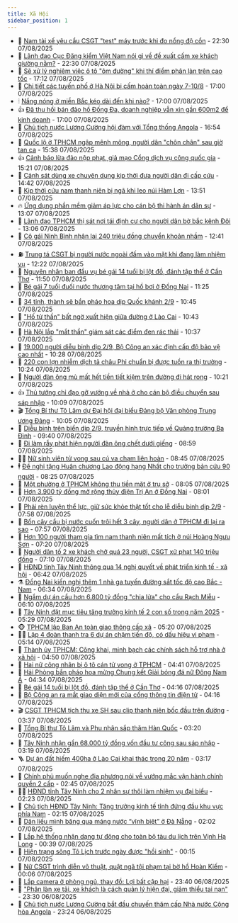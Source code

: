 ```yaml
---
title: Xã Hội
sidebar_position: 1
---
```


<!-- dantri-xa-hoi:START -->
- 🫣 [Nam tài xế yêu cầu CSGT &quot;test&quot; máy trước khi đo nồng độ cồn](https://dantri.com.vn/xa-hoi/nam-tai-xe-yeu-cau-csgt-test-may-truoc-khi-do-nong-do-con-20250807233015489.htm) - 22:30 07/08/2025
- 💼 [Lãnh đạo Cục Đăng kiểm Việt Nam nói gì về đề xuất cấm xe khách giường nằm?](https://dantri.com.vn/xa-hoi/lanh-dao-cuc-dang-kiem-viet-nam-noi-gi-ve-de-xuat-cam-xe-khach-giuong-nam-20250807130643597.htm) - 22:30 07/08/2025
- 🎊 [Sẽ xử lý nghiêm việc ô tô &quot;ôm đường&quot; khi thí điểm phân làn trên cao tốc](https://dantri.com.vn/xa-hoi/se-xu-ly-nghiem-viec-o-to-om-duong-khi-thi-diem-phan-lan-tren-cao-toc-20250808000549692.htm) - 17:12 07/08/2025
- 🙉 [Chi tiết các tuyến phố ở Hà Nội bị cấm hoàn toàn ngày 7-10/8](https://dantri.com.vn/xa-hoi/chi-tiet-cac-tuyen-pho-o-ha-noi-bi-cam-hoan-toan-ngay-7-108-20250807223020564.htm) - 17:00 07/08/2025
- 🕯 [Nắng nóng ở miền Bắc kéo dài đến khi nào?](https://dantri.com.vn/xa-hoi/nang-nong-o-mien-bac-keo-dai-den-khi-nao-20250807202310105.htm) - 17:00 07/08/2025
- 👍 [Đã thu hồi bán đảo hồ Đống Đa, doanh nghiệp vẫn xin gần 600m2 để kinh doanh](https://dantri.com.vn/xa-hoi/da-thu-hoi-ban-dao-ho-dong-da-doanh-nghiep-van-xin-gan-600m2-de-kinh-doanh-20250807171210457.htm) - 17:00 07/08/2025
- 🤖 [Chủ tịch nước Lương Cường hội đàm với Tổng thống Angola](https://dantri.com.vn/xa-hoi/chu-tich-nuoc-luong-cuong-hoi-dam-voi-tong-thong-angola-20250807235448947.htm) - 16:54 07/08/2025
- 🙉 [Quốc lộ ở TPHCM ngập mênh mông, người dân &quot;chôn chân&quot; sau giờ tan ca](https://dantri.com.vn/xa-hoi/quoc-lo-o-tphcm-ngap-menh-mong-nguoi-dan-chon-chan-sau-gio-tan-ca-20250807222158304.htm) - 15:38 07/08/2025
- 👍 [Cảnh báo lừa đảo nộp phạt, giả mạo Cổng dịch vụ công quốc gia](https://dantri.com.vn/xa-hoi/canh-bao-lua-dao-nop-phat-gia-mao-cong-dich-vu-cong-quoc-gia-20250807214443623.htm) - 15:21 07/08/2025
- 🗽 [Cảnh sát dùng xe chuyên dụng kịp thời đưa người dân đi cấp cứu](https://dantri.com.vn/xa-hoi/canh-sat-dung-xe-chuyen-dung-kip-thoi-dua-nguoi-dan-di-cap-cuu-20250807213524384.htm) - 14:42 07/08/2025
- 🗽 [Kịp thời cứu nam thanh niên bị ngã khi leo núi Hàm Lợn](https://dantri.com.vn/xa-hoi/kip-thoi-cuu-nam-thanh-nien-bi-nga-khi-leo-nui-ham-lon-20250807202954316.htm) - 13:51 07/08/2025
- 🔥 [Ứng dụng phần mềm giảm áp lực cho cán bộ thi hành án dân sự](https://dantri.com.vn/xa-hoi/ung-dung-phan-mem-giam-ap-luc-cho-can-bo-thi-hanh-an-dan-su-20250807195805325.htm) - 13:07 07/08/2025
- 🦒 [Lãnh đạo TPHCM thị sát nơi tái định cư cho người dân bờ bắc kênh Đôi](https://dantri.com.vn/xa-hoi/lanh-dao-tphcm-thi-sat-noi-tai-dinh-cu-cho-nguoi-dan-bo-bac-kenh-doi-20250807185616529.htm) - 13:06 07/08/2025
- 🧐 [Cô gái Ninh Bình nhận lại 240 triệu đồng chuyển khoản nhầm](https://dantri.com.vn/xa-hoi/co-gai-ninh-binh-nhan-lai-240-trieu-dong-chuyen-khoan-nham-20250807192744116.htm) - 12:41 07/08/2025
- ⛽️ [Trung tá CSGT bị người nước ngoài đấm vào mặt khi đang làm nhiệm vụ](https://dantri.com.vn/xa-hoi/trung-ta-csgt-bi-nguoi-nuoc-ngoai-dam-vao-mat-khi-dang-lam-nhiem-vu-20250807185226757.htm) - 12:22 07/08/2025
- 🚀 [Nguyên nhân ban đầu vụ bé gái 14 tuổi bị lột đồ, đánh tập thể ở Cần Thơ](https://dantri.com.vn/xa-hoi/nguyen-nhan-ban-dau-vu-be-gai-14-tuoi-bi-lot-do-danh-tap-the-o-can-tho-20250807182729450.htm) - 11:50 07/08/2025
- 🦒 [Bé gái 7 tuổi đuối nước thương tâm tại hồ bơi ở Đồng Nai](https://dantri.com.vn/xa-hoi/be-gai-7-tuoi-duoi-nuoc-thuong-tam-tai-ho-boi-o-dong-nai-20250807175838304.htm) - 11:25 07/08/2025
- 🦅 [34 tỉnh, thành sẽ bắn pháo hoa dịp Quốc khánh 2/9](https://dantri.com.vn/xa-hoi/34-tinh-thanh-se-ban-phao-hoa-dip-quoc-khanh-29-20250807174213333.htm) - 10:45 07/08/2025
- 🚀 [&quot;Hố tử thần&quot; bất ngờ xuất hiện giữa đường ở Lào Cai](https://dantri.com.vn/xa-hoi/ho-tu-than-bat-ngo-xuat-hien-giua-duong-o-lao-cai-20250807172548443.htm) - 10:43 07/08/2025
- 🦅 [Hà Nội lắp &quot;mắt thần&quot; giám sát các điểm đen rác thải](https://dantri.com.vn/xa-hoi/ha-noi-lap-mat-than-giam-sat-cac-diem-den-rac-thai-20250807173140669.htm) - 10:37 07/08/2025
- 🤠 [19.000 người diễu binh dịp 2/9, Bộ Công an xác định cấp độ bảo vệ cao nhất](https://dantri.com.vn/xa-hoi/19000-nguoi-dieu-binh-dip-29-bo-cong-an-xac-dinh-cap-do-bao-ve-cao-nhat-20250807172346276.htm) - 10:28 07/08/2025
- 💄 [220 con lợn nhiễm dịch tả châu Phi chuẩn bị được tuồn ra thị trường](https://dantri.com.vn/xa-hoi/220-con-lon-nhiem-dich-ta-chau-phi-chuan-bi-duoc-tuon-ra-thi-truong-20250807165303980.htm) - 10:24 07/08/2025
- 🥷 [Người đàn ông mù mất hết tiền tiết kiệm trên đường đi hát rong](https://dantri.com.vn/xa-hoi/nguoi-dan-ong-mu-mat-het-tien-tiet-kiem-tren-duong-di-hat-rong-20250807163643148.htm) - 10:21 07/08/2025
- 👍 [Thủ tướng chỉ đạo gỡ vướng về nhà ở cho cán bộ điều chuyển sau sáp nhập](https://dantri.com.vn/xa-hoi/thu-tuong-chi-dao-go-vuong-ve-nha-o-cho-can-bo-dieu-chuyen-sau-sap-nhap-20250807170127473.htm) - 10:09 07/08/2025
- 🎬 [Tổng Bí thư Tô Lâm dự Đại hội đại biểu Đảng bộ Văn phòng Trung ương Đảng](https://dantri.com.vn/xa-hoi/tong-bi-thu-to-lam-du-dai-hoi-dai-bieu-dang-bo-van-phong-trung-uong-dang-20250807170523085.htm) - 10:05 07/08/2025
- 🦒 [Diễu binh trên biển dịp 2/9, truyền hình trực tiếp về Quảng trường Ba Đình](https://dantri.com.vn/xa-hoi/dieu-binh-tren-bien-dip-29-truyen-hinh-truc-tiep-ve-quang-truong-ba-dinh-20250807163006898.htm) - 09:40 07/08/2025
- 🌊 [Đi làm rẫy phát hiện người đàn ông chết dưới giếng](https://dantri.com.vn/xa-hoi/di-lam-ray-phat-hien-nguoi-dan-ong-chet-duoi-gieng-20250807152532061.htm) - 08:59 07/08/2025
- 🧑‍💻 [Nữ sinh viên tử vong sau cú va chạm liên hoàn](https://dantri.com.vn/xa-hoi/nu-sinh-vien-tu-vong-sau-cu-va-cham-lien-hoan-20250807152253600.htm) - 08:45 07/08/2025
- 🕴 [Đề nghị tặng Huân chương Lao động hạng Nhất cho trưởng bản cứu 90 người](https://dantri.com.vn/xa-hoi/de-nghi-tang-huan-chuong-lao-dong-hang-nhat-cho-truong-ban-cuu-90-nguoi-20250807150235371.htm) - 08:25 07/08/2025
- 🤔 [Một phường ở TPHCM không thu tiền mặt ở trụ sở](https://dantri.com.vn/xa-hoi/mot-phuong-o-tphcm-khong-thu-tien-mat-o-tru-so-20250807140353127.htm) - 08:05 07/08/2025
- 💄 [Hơn 3.900 tỷ đồng mở rộng thủy điện Trị An ở Đồng Nai](https://dantri.com.vn/xa-hoi/hon-3900-ty-dong-mo-rong-thuy-dien-tri-an-o-dong-nai-20250807134237739.htm) - 08:01 07/08/2025
- 🧠 [Phải rèn luyện thể lực, giữ sức khỏe thật tốt cho lễ diễu binh dịp 2/9](https://dantri.com.vn/xa-hoi/phai-ren-luyen-the-luc-giu-suc-khoe-that-tot-cho-le-dieu-binh-dip-29-20250807143235481.htm) - 07:58 07/08/2025
- 🦣 [Bốn cây cầu bị nước cuốn trôi hết 3 cây, người dân ở TPHCM đi lại ra sao](https://dantri.com.vn/xa-hoi/bon-cay-cau-bi-nuoc-cuon-troi-het-3-cay-nguoi-dan-o-tphcm-di-lai-ra-sao-20250807141936671.htm) - 07:57 07/08/2025
- 💫 [Hơn 100 người tham gia tìm nam thanh niên mất tích ở núi Hoàng Ngưu Sơn](https://dantri.com.vn/xa-hoi/hon-100-nguoi-tham-gia-tim-nam-thanh-nien-mat-tich-o-nui-hoang-nguu-son-20250807134646058.htm) - 07:20 07/08/2025
- 🚀 [Người dân tố 2 xe khách chở quá 23 người, CSGT xử phạt 140 triệu đồng](https://dantri.com.vn/xa-hoi/nguoi-dan-to-2-xe-khach-cho-qua-23-nguoi-csgt-xu-phat-140-trieu-dong-20250807140742022.htm) - 07:10 07/08/2025
- 🤔 [HĐND tỉnh Tây Ninh thông qua 14 nghị quyết về phát triển kinh tế - xã hội](https://dantri.com.vn/xa-hoi/hdnd-tinh-tay-ninh-thong-qua-14-nghi-quyet-ve-phat-trien-kinh-te-xa-hoi-20250807120536858.htm) - 06:42 07/08/2025
- ⚗️ [Đồng Nai kiến nghị thêm 1 nhà ga tuyến đường sắt tốc độ cao Bắc - Nam](https://dantri.com.vn/xa-hoi/dong-nai-kien-nghi-them-1-nha-ga-tuyen-duong-sat-toc-do-cao-bac-nam-20250807131221339.htm) - 06:34 07/08/2025
- 🫶 [Ngắm dự án cầu hơn 6.800 tỷ đồng &quot;chia lửa&quot; cho cầu Rạch Miễu](https://dantri.com.vn/xa-hoi/ngam-du-an-cau-hon-6800-ty-dong-chia-lua-cho-cau-rach-mieu-20250807115507912.htm) - 06:10 07/08/2025
- 🌮 [Tây Ninh đặt mục tiêu tăng trưởng kinh tế 2 con số trong năm 2025](https://dantri.com.vn/xa-hoi/tay-ninh-dat-muc-tieu-tang-truong-kinh-te-2-con-so-trong-nam-2025-20250807121712261.htm) - 05:29 07/08/2025
- 🐵 [TPHCM lập Ban An toàn giao thông cấp xã](https://dantri.com.vn/xa-hoi/tphcm-lap-ban-an-toan-giao-thong-cap-xa-20250807114315531.htm) - 05:20 07/08/2025
- 🧑‍🏫 [Lập 4 đoàn thanh tra 6 dự án chậm tiến độ, có dấu hiệu vi phạm](https://dantri.com.vn/xa-hoi/lap-4-doan-thanh-tra-6-du-an-cham-tien-do-co-dau-hieu-vi-pham-20250807115121087.htm) - 05:14 07/08/2025
- 💫 [Thành ủy TPHCM: Công khai, minh bạch các chính sách hỗ trợ nhà ở xã hội](https://dantri.com.vn/xa-hoi/thanh-uy-tphcm-cong-khai-minh-bach-cac-chinh-sach-ho-tro-nha-o-xa-hoi-20250807113540032.htm) - 04:50 07/08/2025
- 🦩 [Hai nữ công nhân bị ô tô cán tử vong ở TPHCM](https://dantri.com.vn/xa-hoi/hai-nu-cong-nhan-bi-o-to-can-tu-vong-o-tphcm-20250807112252921.htm) - 04:41 07/08/2025
- 🦄 [Hải Phòng bắn pháo hoa mừng Chung kết Giải bóng đá nữ Đông Nam Á](https://dantri.com.vn/xa-hoi/hai-phong-ban-phao-hoa-mung-chung-ket-giai-bong-da-nu-dong-nam-a-20250807112826685.htm) - 04:34 07/08/2025
- 💂 [Bé gái 14 tuổi bị lột đồ, đánh tập thể ở Cần Thơ](https://dantri.com.vn/xa-hoi/be-gai-14-tuoi-bi-lot-do-danh-tap-the-o-can-tho-20250807100038599.htm) - 04:16 07/08/2025
- 💄 [Bộ Công an ra mắt giao diện mới của cổng thông tin điện tử](https://dantri.com.vn/xa-hoi/bo-cong-an-ra-mat-giao-dien-moi-cua-cong-thong-tin-dien-tu-20250807104113764.htm) - 04:16 07/08/2025
- 🎬 [CSGT TPHCM tịch thu xe SH sau clip thanh niên bốc đầu trên đường](https://dantri.com.vn/xa-hoi/csgt-tphcm-tich-thu-xe-sh-sau-clip-thanh-nien-boc-dau-tren-duong-20250807102449059.htm) - 03:37 07/08/2025
- 👀 [Tổng Bí thư Tô Lâm và Phu nhân sắp thăm Hàn Quốc](https://dantri.com.vn/xa-hoi/tong-bi-thu-to-lam-va-phu-nhan-sap-tham-han-quoc-20250807101734439.htm) - 03:20 07/08/2025
- 💃 [Tây Ninh nhận gần 68.000 tỷ đồng vốn đầu tư công sau sáp nhập](https://dantri.com.vn/xa-hoi/tay-ninh-nhan-gan-68000-ty-dong-von-dau-tu-cong-sau-sap-nhap-20250807094131936.htm) - 03:19 07/08/2025
- 🪜 [Dự án đất hiếm 400ha ở Lào Cai khai thác trong 20 năm](https://dantri.com.vn/xa-hoi/du-an-dat-hiem-400ha-o-lao-cai-khai-thac-trong-20-nam-20250807100942082.htm) - 03:17 07/08/2025
- 📝 [Chính phủ muốn nghe địa phương nói về vướng mắc vận hành chính quyền 2 cấp](https://dantri.com.vn/xa-hoi/chinh-phu-muon-nghe-dia-phuong-noi-ve-vuong-mac-van-hanh-chinh-quyen-2-cap-20250807094049115.htm) - 02:45 07/08/2025
- 🧑‍💻 [HĐND tỉnh Tây Ninh cho 2 nhân sự thôi làm nhiệm vụ đại biểu](https://dantri.com.vn/xa-hoi/hdnd-tinh-tay-ninh-cho-2-nhan-su-thoi-lam-nhiem-vu-dai-bieu-20250807085216163.htm) - 02:23 07/08/2025
- 👺 [Chủ tịch HĐND Tây Ninh: Tăng trưởng kinh tế tỉnh đứng đầu khu vực phía Nam](https://dantri.com.vn/xa-hoi/chu-tich-hdnd-tay-ninh-tang-truong-kinh-te-tinh-dung-dau-khu-vuc-phia-nam-20250807084227216.htm) - 02:15 07/08/2025
- 🌮 [Dân liều mình băng qua máng nước “vĩnh biệt” ở Đà Nẵng](https://dantri.com.vn/xa-hoi/dan-lieu-minh-bang-qua-mang-nuoc-vinh-biet-o-da-nang-20250806202248361.htm) - 02:02 07/08/2025
- 🤭 [Lắp hệ thống nhận dạng tự động cho toàn bộ tàu du lịch trên Vịnh Hạ Long](https://dantri.com.vn/xa-hoi/lap-he-thong-nhan-dang-tu-dong-cho-toan-bo-tau-du-lich-tren-vinh-ha-long-20250807070331859.htm) - 00:39 07/08/2025
- 💪 [Hiện trạng sông Tô Lịch trước ngày được &quot;hồi sinh&quot;](https://dantri.com.vn/xa-hoi/hien-trang-song-to-lich-truoc-ngay-duoc-hoi-sinh-20250807015711155.htm) - 00:15 07/08/2025
- 🧰 [Nữ CSGT trình diễn võ thuật, quật ngã tội phạm tại bờ hồ Hoàn Kiếm](https://dantri.com.vn/xa-hoi/nu-csgt-trinh-dien-vo-thuat-quat-nga-toi-pham-tai-bo-ho-hoan-kiem-20250807070113851.htm) - 00:06 07/08/2025
- 🤡 [Lắp camera ở phòng ngủ, thay đồ: Lợi bất cập hại](https://dantri.com.vn/xa-hoi/lap-camera-o-phong-ngu-thay-do-loi-bat-cap-hai-20250806233425252.htm) - 23:40 06/08/2025
- 🦆 [&quot;Phân làn xe tải, xe khách là cách quản lý hiện đại, giảm thiểu tai nạn&quot;](https://dantri.com.vn/xa-hoi/phan-lan-xe-tai-xe-khach-la-cach-quan-ly-hien-dai-giam-thieu-tai-nan-20250806225942078.htm) - 23:30 06/08/2025
- 🦍 [Chủ tịch nước Lương Cường bắt đầu chuyến thăm cấp Nhà nước Cộng hòa Angola](https://dantri.com.vn/xa-hoi/chu-tich-nuoc-luong-cuong-bat-dau-chuyen-tham-cap-nha-nuoc-cong-hoa-angola-20250807062344875.htm) - 23:24 06/08/2025<!-- dantri-xa-hoi:END -->
